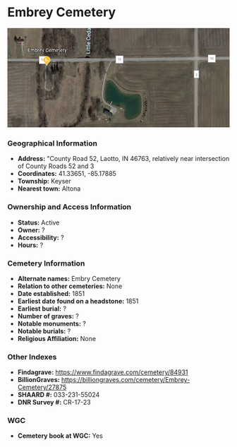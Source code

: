 # Embrey Cemetery

![Embrey Cemetery on Google Earth](https://github.com/FyoAtEPL/DeKalbCemeteries/blob/main/images/mapImages/EmbreyEarth.png "Embrey Cemetery on Google Earth")

### Geographical Information
- **Address:** "County Road 52, Laotto, IN 46763, relatively near intersection of County Roads 52 and 3
- **Coordinates:** 41.33651, -85.17885
- **Township:** Keyser
- **Nearest town:** Altona

### Ownership and Access Information
- **Status:** Active
- **Owner:** ?
- **Accessibility:** ?
- **Hours:** ?

### Cemetery Information
- **Alternate names:** Embry Cemetery
- **Relation to other cemeteries:** None
- **Date established:** 1851
- **Earliest date found on a headstone:** 1851
- **Earliest burial:** ?
- **Number of graves:** ?
- **Notable monuments:** ?
- **Notable burials:** ?
- **Religious Affiliation:** None

### Other Indexes
- **Findagrave:** https://www.findagrave.com/cemetery/84931
- **BillionGraves:** https://billiongraves.com/cemetery/Embrey-Cemetery/27875
- **SHAARD #:** 033-231-55024
- **DNR Survey #:** CR-17-23


### WGC
- **Cemetery book at WGC:** Yes
